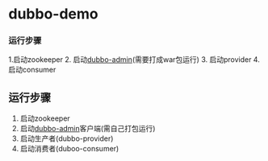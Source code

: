 # dubbo-demo

### 运行步骤

1.启动zookeeper
2. 启动[dubbo-admin](https://github.com/apache/incubator-dubbo/tree/dubbo-2.6.0)(需要打成war包运行)
3. 启动provider
4. 启动consumer

## 运行步骤
1. 启动zookeeper
2. 启动<a href="https://github.com/dubbo/dubbo-ops">dubbo-admin</a>客户端(需自己打包运行)
3. 启动生产者(dubbo-provider)
4. 启动消费者(duboo-consumer)

